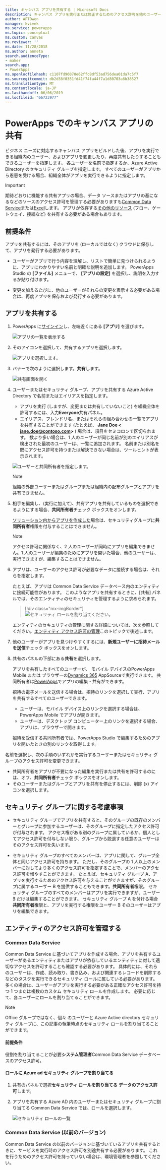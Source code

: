 ```yaml
---
title: キャンバス アプリを共有する | Microsoft Docs
description: キャンバス アプリを実行または修正するためのアクセス許可を他のユーザーに付与することで、キャンバス アプリを共有します。
author: AFTOwen
manager: kvivek
ms.service: powerapps
ms.topic: conceptual
ms.custom: canvas
ms.reviewer: ''
ms.date: 11/28/2018
ms.author: anneta
search.audienceType:
- maker
search.app:
- PowerApps
ms.openlocfilehash: c1107fd96070e62ffc8df53ad756dea01da7c5f7
ms.sourcegitcommit: db2d38f0351fd41f74fa44f7a1d80703a6b38527
ms.translationtype: MT
ms.contentlocale: ja-JP
ms.lasthandoff: 06/06/2019
ms.locfileid: "66723977"
---
```

# <a name="share-a-canvas-app-in-powerapps"></a>PowerApps でのキャンバス アプリの共有

ビジネス ニーズに対応するキャンバス アプリをビルドした後、アプリを実行できる組織内のユーザー、およびアプリを変更したり、再度共有したりすることもできるユーザーを指定します。 各ユーザーを名前で指定するか、Azure Active Directory のセキュリティ グループを指定します。 すべてのユーザーがアプリから恩恵を受ける場合、組織全体がアプリを実行できるように指定します。

> [!IMPORTANT]
> 期待どおりに機能する共有アプリの場合、データ ソースまたはアプリの基になるなどのソースのアクセス許可を管理する必要がありますも[Common Data Service](#common-data-service)または[Excel](share-app-data.md)します。 アプリが依存する[その他のリソース](share-app-resources.md) (フロー、ゲートウェイ、接続など) を共有する必要がある場合もあります。

## <a name="prerequisites"></a>前提条件

アプリを共有するには、そのアプリを (ローカルではなく) クラウドに保存して、アプリを発行する必要があります。

- ユーザーがアプリで行う内容を理解し、リストで簡単に見つけられるように、アプリにわかりやすい名前と明確な説明を追加します。 PowerApps Studio の **[ファイル]** メニューで、 **[アプリの設定]** を選択し、説明を入力するか貼り付けます。

- 変更を加えるたびに、他のユーザーがそれらの変更を表示する必要がある場合は、再度アプリを保存および発行する必要があります。

## <a name="share-an-app"></a>アプリを共有する

1. PowerApps に[サインイン](https://web.powerapps.com?utm_source=padocs&utm_medium=linkinadoc&utm_campaign=referralsfromdoc)し、左端近くにある **[アプリ]** を選びます。

    ![アプリの一覧を表示する](./media/share-app/file-apps.png)

1. そのアイコンを選択して、共有するアプリを選択します。

    ![アプリを選択します。](./media/share-app/select-app.png)

1. バナーで次のように選択します。**共有**します。

    ![共有画面を開く](./media/share-app/banner-share.png)

1. ユーザーまたはセキュリティ グループ、アプリを共有する Azure Active Directory で名前またはエイリアスを指定します。

    - アプリを実行 (しますが、変更または共有していないこと) を組織全体を許可するには、入力**Everyone**共有パネル。
    - エイリアス、フレンドリ名、またはそれらの組み合わせの一覧でアプリを共有することができます (たとえば、 **Jane Doe &lt; jane.doe@contoso.com>** ) 場合は、項目をセミコロンで区切られます。 数より多い場合は、1 人のユーザーが同じ名前が別のエイリアスが検出された最初のユーザーは、一覧に追加されます。 名前または別名を既にアクセス許可を持つまたは解決できない場合は、ツールヒントが表示されます。 

    ![ユーザーと共同所有者を指定します。](./media/share-app/share-everyone.png)

    > [!NOTE]
    > 組織の外部ユーザーまたはグループまたは組織内の配布グループとアプリを共有できません。

1. 相手を編集し、(実行に加えて)、共有アプリを共有しているものを選択できるようにする場合、**共同所有者**チェック ボックスをオンします。

    [ソリューション内からアプリを作成した](add-app-solution.md)場合は、セキュリティグループに**共同所有者**権限を付与することはできません。

    > [!NOTE]
    > アクセス許可に関係なく、2 人のユーザーが同時にアプリを編集できません。1 人のユーザーが編集のためにアプリを開いた場合、他のユーザーは、実行できますが、編集することはできません。

1. アプリは、ユーザーのアクセス許可が必要なデータに接続する場合は、それらを指定します。

    たとえば、アプリは Common Data Service データベース内のエンティティに接続可能性があります。 このようなアプリを共有するときに、[共有] パネルでは、そのエンティティのセキュリティを管理するように求められます。

    > [!div class="mx-imgBorder"]
    > ![セキュリティ ロールを割り当てください。](media/share-app/cds-assign-security-role.png)

    エンティティのセキュリティの管理に関する詳細については、次を参照してください。[エンティティ アクセス許可の管理](share-app.md#manage-entity-permissions)このトピックで後述します。

1. 他のユーザーがアプリを見つけやすくするには、**新規ユーザーに招待メールを送信**チェック ボックスをオンします。

1. 共有のパネルの下部にある**共有**を選択します。

    アプリを共有したすべてのユーザーが、 モバイル デバイスのPowerApps Mobile または ブラウザーの[Dynamics 365](https://home.dynamics.com) AppSourceで実行できます。 共同所有者は[PowerApps](https://web.powerapps.com?utm_source=padocs&utm_medium=linkinadoc&utm_campaign=referralsfromdoc)でアプリの編集・共有ができます。

    招待の電子メールを送信する場合は、招待のリンクを選択して実行、アプリを共有するすべてのユーザーできます。

    - ユーザーは、モバイル デバイス上のリンクを選択する場合は、PowerApps Mobile でアプリが開きます。
    - ユーザーは、デスクトップ コンピューター上のリンクを選択する場合、アプリは、ブラウザーで開きます。

    招待を受信する共同所有者では、PowerApps Studio で編集するためのアプリを開いたときの別のリンクを取得します。

名前を選択し、次の手順のいずれかを実行するユーザーまたはセキュリティ グループのアクセス許可を変更できます。

- 共同所有者をアプリが不要になった編集を実行または共有を許可するのには、オフ、**共同所有者**チェック ボックスをオンします。
- そのユーザーまたはグループとアプリを共有を停止するには、削除 (x) アイコンを選択します。

## <a name="security-group-considerations"></a>セキュリティ グループに関する考慮事項

- セキュリティ グループでアプリを共有すると、そのグループの既存のメンバーとグループに参加するユーザーは、そのグループに指定したアクセス許可が付与されます。 アクセス権がある別のグループに属しているか、個人としてアクセス許可を付与しない限り、グループから脱退する任意のユーザーはそのアクセス許可を失います。

- セキュリティ グループのすべてのメンバーは、アプリに関して、グループ全体と同じアクセス許可を持ちます。 ただし、そのグループの 1 人以上のメンバーに対してより多くのアクセス許可を指定することで、メンバーのアクセス許可を増やすことができます。 たとえば、セキュリティ グループ A、アプリを実行するためのアクセス許可を与えることができますが、そのグループに属するユーザー B を提供することもできます。**共同所有者**権限。 セキュリティ グループのすべてのメンバーはアプリを実行できますが、ユーザー B だけは編集することができます。 セキュリティ グループ A を付ける場合**共同所有者**権限と、アプリを実行する権限をユーザー B そのユーザーはアプリを編集できます。

## <a name="manage-entity-permissions"></a>エンティティのアクセス許可を管理する

### <a name="common-data-service"></a>Common Data Service

Common Data Service に基づいてアプリを作成する場合、アプリを共有するユーザーがあるエンティティまたはアプリが依存しているエンティティに対して適切なアクセスを許可することも確認する必要があります。 具体的には、それらのユーザーは、作成、読み取り、書き込み、および関連するレコードを削除するなどのタスクを実行できるセキュリティ ロールに属している必要があります。 多くの場合は、ユーザーがアプリを実行する必要がある正確なアクセス許可を持つ 1 つまたは複数のカスタム セキュリティ ロールを作成します。 必要に応じて、各ユーザーにロールを割り当てることができます。

> [!NOTE]
> Office グループではなく、個々 のユーザーと Azure Active directory セキュリティ グループに、この記事の執筆時点のセキュリティ ロールを割り当てることができます。

#### <a name="prerequisite"></a>前提条件

役割を割り当てることが必要**システム管理者**Common Data Service データベースのアクセス許可。

#### <a name="assign-a-security-group-in-azure-ad-to-a-role"></a>ロールに Azure ad セキュリティ グループを割り当てる

1. 共有のパネルで選択**セキュリティ ロールを割り当てる** **データのアクセス許可**します。

1. アプリを共有する Azure AD 内のユーザーまたはセキュリティ グループに割り当てる Common Data Service では、ロールを選択します。

    ![セキュリティ ロールの一覧](media/share-app/cds-assign-security-role-list.png)

### <a name="common-data-service-previous-version"></a>Common Data Service (以前のバージョン)

Common Data Service の以前のバージョンに基づいているアプリを共有するときに、サービスを実行時のアクセス許可を別途共有する必要があります。 これを行うためのアクセス許可を持っていない場合は、環境管理者を参照してください。

